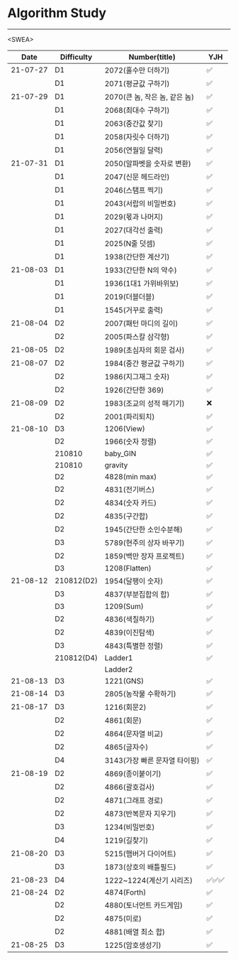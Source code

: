 # Algorithm Study

---



\<SWEA\>

| Date     | Difficulty | Number(title)                 | YJH  |
| -------- | ---------- | ----------------------------- | ---- |
| 21-07-27 | D1         | 2072(홀수만 더하기)           | ✅    |
|          | D1         | 2071(평균값 구하기)           | ✅    |
| 21-07-29 | D1         | 2070(큰 놈, 작은 놈, 같은 놈) | ✅    |
|          | D1         | 2068(최대수 구하기)           | ✅    |
|          | D1         | 2063(중간값 찾기)             | ✅    |
|          | D1         | 2058(자릿수 더하기)           | ✅    |
|          | D1         | 2056(연월일 달력)             | ✅    |
| 21-07-31 | D1         | 2050(알파벳을 숫자로 변환)    | ✅    |
|          | D1         | 2047(신문 헤드라인)           | ✅    |
|          | D1         | 2046(스탬프 찍기)             | ✅    |
|          | D1         | 2043(서랍의 비밀번호)         | ✅    |
|          | D1         | 2029(몫과 나머지)             | ✅    |
|          | D1         | 2027(대각선 출력)             | ✅    |
|          | D1         | 2025(N줄 덧셈)                | ✅    |
|          | D1         | 1938(간단한 계산기)           | ✅    |
| 21-08-03 | D1         | 1933(간단한 N의 약수)         | ✅    |
|          | D1         | 1936(1대1 가위바위보)         | ✅    |
|          | D1         | 2019(더블더블)                | ✅    |
|          | D1         | 1545(거꾸로 출력)             | ✅    |
| 21-08-04 | D2         | 2007(패턴 마디의 길이)        | ✅    |
|          | D2         | 2005(파스칼 삼각형)           | ✅    |
| 21-08-05 | D2         | 1989(초심자의 회문 검사)      | ✅    |
| 21-08-07 | D2         | 1984(중간 평균값 구하기)      | ✅    |
|          | D2         | 1986(지그재그 숫자)           | ✅    |
|          | D2         | 1926(간단한 369)              | ✅    |
| 21-08-09 | D2         | 1983(조교의 성적 매기기)      | ❌    |
|          | D2         | 2001(파리퇴치)                | ✅    |
| 21-08-10 | D3         | 1206(View)                    | ✅    |
|          | D2         | 1966(숫자 정렬)               | ✅    |
|          | 210810     | baby_GIN                      | ✅    |
|          | 210810     | gravity                       | ✅    |
|          | D2         | 4828(min max)                 | ✅    |
|          | D2         | 4831(전기버스)                | ✅    |
|          | D2         | 4834(숫자 카드)               | ✅    |
|          | D2         | 4835(구간합)                  | ✅    |
|          | D2         | 1945(간단한 소인수분해)       | ✅    |
|          | D3         | 5789(현주의 상자 바꾸기)      | ✅    |
|          | D2         | 1859(백만 장자 프로젝트)      | ✅    |
|          | D3         | 1208(Flatten)                 | ✅    |
| 21-08-12 | 210812(D2) | 1954(달팽이 숫자)             | ✅    |
|          | D3         | 4837(부분집합의 합)           | ✅    |
|          | D3         | 1209(Sum)                     | ✅    |
|          | D2         | 4836(색칠하기)                | ✅    |
|          | D2         | 4839(이진탐색)                | ✅    |
|          | D3         | 4843(특별한 정렬)             | ✅    |
|          | 210812(D4) | Ladder1                       | ✅    |
|          |            | Ladder2                       |      |
| 21-08-13 | D3         | 1221(GNS)                     | ✅    |
| 21-08-14 | D3         | 2805(농작물 수확하기)         | ✅    |
| 21-08-17 | D3         | 1216(회문2)                   | ✅    |
|          | D2         | 4861(회문)                    | ✅    |
|          | D2         | 4864(문자열 비교)             | ✅    |
|          | D2         | 4865(글자수)                  | ✅    |
|          | D4         | 3143(가장 빠른 문자열 타이핑) | ✅    |
| 21-08-19 | D2         | 4869(종이붙이기)              | ✅    |
|          | D2         | 4866(괄호검사)                | ✅    |
|          | D2         | 4871(그래프 경로)             | ✅    |
|          | D2         | 4873(반복문자 지우기)         | ✅    |
|          | D3         | 1234(비밀번호)                | ✅    |
|          | D4         | 1219(길찾기)                  | ✅    |
| 21-08-20 | D3         | 5215(햄버거 다이어트)         | ✅    |
|          | D3         | 1873(상호의 배틀필드)         | ✅    |
| 21-08-23 | D4         | 1222~1224(계산기 시리즈)      | ✅✅✅  |
| 21-08-24 | D2         | 4874(Forth)                   | ✅    |
|          | D2         | 4880(토너먼트 카드게임)       | ✅    |
|          | D2         | 4875(미로)                    | ✅    |
|          | D2         | 4881(배열 최소 합)            | ✅    |
| 21-08-25 | D3         | 1225(암호생성기)              | ✅    |